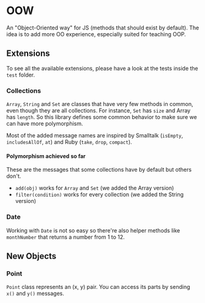 # OOW

An "Object-Oriented way" for JS (methods that should exist by default). The idea is to add more OO
experience, especially suited for teaching OOP.

## Extensions

To see all the available extensions, please have a look at the tests inside the `test` folder.

### Collections

`Array`, `String` and `Set` are classes that have very few methods in common, even though
they are all collections. For instance, `Set` has `size` and Array has `length`. So this
library defines some common behavior to make sure we can have more polymorphism.

Most of the added message names are inspired by Smalltalk (`isEmpty`, `includesAllOf`, `at`)
and Ruby (`take`, `drop`, `compact`).

#### Polymorphism achieved so far

These are the messages that some collections have by default but others don't.

* `add(obj)` works for `Array` and `Set` (we added the Array version)
* `filter(condition)` works for every collection (we added the String version)

### Date

Working with `Date` is not so easy so there're also helper methods like `monthNumber` that
returns a number from 1 to 12.

## New Objects

### Point

`Point` class represents an (x, y) pair. You can access its parts by sending `x()` and `y()` messages.
